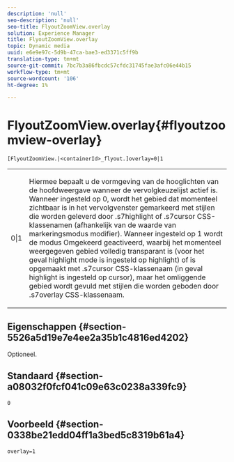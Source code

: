 ```yaml
---
description: 'null'
seo-description: 'null'
seo-title: FlyoutZoomView.overlay
solution: Experience Manager
title: FlyoutZoomView.overlay
topic: Dynamic media
uuid: e6e9e97c-5d9b-47ca-bae3-ed3371c5ff9b
translation-type: tm+mt
source-git-commit: 7bc7b3a86fbcdc57cfdc31745fae3afc06e44b15
workflow-type: tm+mt
source-wordcount: '106'
ht-degree: 1%

---
```



# FlyoutZoomView.overlay{#flyoutzoomview-overlay}

`[FlyoutZoomView.|<containerId>_flyout.]overlay=0|1`

<table id="table_D052090D052D4273B37872C0C7E09E4B"> 
 <tbody> 
  <tr> 
   <td colname="col1"> <p><span class="codeph"> 0|1</span> </p> </td> 
   <td colname="col2"> <p> Hiermee bepaalt u de vormgeving van de hooglichten van de hoofdweergave wanneer de vervolgkeuzelijst actief is. Wanneer ingesteld op <span class="codeph"> 0</span>, wordt het gebied dat momenteel zichtbaar is in het vervolgvenster gemarkeerd met stijlen die worden geleverd door <span class="codeph"> .s7highlight</span> of <span class="codeph"> .s7cursor</span> CSS-klassenamen (afhankelijk van de waarde van <span class="codeph"> markeringsmodus</span> modifier). Wanneer ingesteld op <span class="codeph"> 1</span> wordt de modus Omgekeerd geactiveerd, waarbij het momenteel weergegeven gebied volledig transparant is (voor het geval <span class="codeph"> highlight mode</span> is ingesteld op <span class="codeph"> highlight</span>) of is opgemaakt met <span class="codeph"> .s7cursor</span> CSS-klassenaam (in geval <span class="codeph"> highlight</span> is ingesteld op <span class="codeph"> cursor</span>), maar het omliggende gebied wordt gevuld met stijlen die worden geboden door <span class="codeph"> .s7overlay</span> CSS-klassenaam. </p> </td> 
  </tr> 
 </tbody> 
</table>

## Eigenschappen {#section-5526a5d19e7e4ee2a35b1c4816ed4202}

Optioneel.

## Standaard {#section-a08032f0fcf041c09e63c0238a339fc9}

`0`

## Voorbeeld {#section-0338be21edd04ff1a3bed5c8319b61a4}

`overlay=1`
